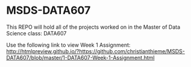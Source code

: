 # MSDS-DATA607
This REPO will hold all of the projects worked on in the Master of Data Science class: DATA607

Use the following link to view Week 1 Assignment: 
http://htmlpreview.github.io/?https://github.com/christianthieme/MSDS-DATA607/blob/master/1-DATA607-Week-1-Assignment.html



